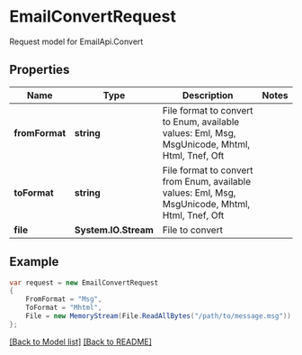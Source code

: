 
# EmailConvertRequest

Request model for EmailApi.Convert

## Properties

Name | Type | Description  | Notes
------------- | ------------- | ------------- | -------------
**fromFormat** |**string**|File format to convert to Enum, available values: Eml, Msg, MsgUnicode, Mhtml, Html, Tnef, Oft |
**toFormat** |**string**|File format to convert from Enum, available values: Eml, Msg, MsgUnicode, Mhtml, Html, Tnef, Oft |
**file** |**System.IO.Stream**|File to convert |

## Example
```csharp
var request = new EmailConvertRequest
{ 
    FromFormat = "Msg",
    ToFormat = "Mhtml",
    File = new MemoryStream(File.ReadAllBytes("/path/to/message.msg"))
};
```

[[Back to Model list]](Models.md) [[Back to README]](README.md)
